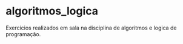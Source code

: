 # algoritmos_logica
Exercícios realizados em sala na disciplina de algoritmos e logica de programação. 
